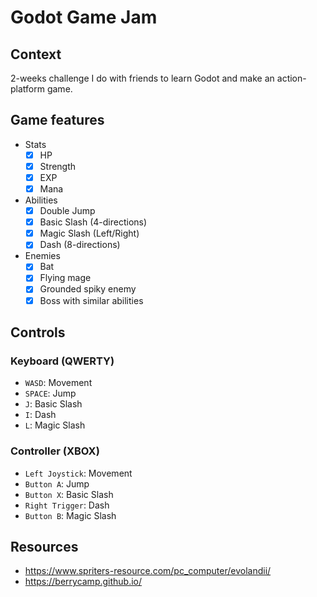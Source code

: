 # Godot Game Jam

## Context

2-weeks challenge I do with friends to learn Godot and make an action-platform game.

## Game features

- Stats
	- [x] HP
	- [x] Strength
	- [x] EXP
	- [x] Mana

- Abilities
	- [x] Double Jump
	- [x] Basic Slash (4-directions)
	- [x] Magic Slash (Left/Right)
	- [x] Dash (8-directions)

- Enemies
	- [x] Bat
	- [x] Flying mage
	- [x] Grounded spiky enemy
	- [x] Boss with similar abilities

## Controls

### Keyboard (QWERTY)

- `WASD`: Movement
- `SPACE`: Jump
- `J`: Basic Slash
- `I`: Dash
- `L`: Magic Slash

### Controller (XBOX)

- `Left Joystick`: Movement
- `Button A`: Jump
- `Button X`: Basic Slash
- `Right Trigger`: Dash
- `Button B`: Magic Slash

## Resources

- https://www.spriters-resource.com/pc_computer/evolandii/
- https://berrycamp.github.io/